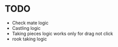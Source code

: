# TODO
- Check mate logic
- Castling logic
- Taking pieces logic works only for drag not click
- rook taking logic

